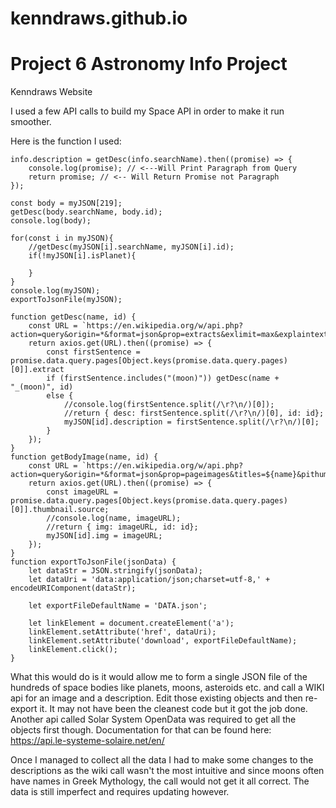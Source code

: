 # kenndraws.github.io 
# Project 6 Astronomy Info Project
Kenndraws Website

I used a few API calls to build my Space API in order to make it run smoother.

Here is the function I used:

    info.description = getDesc(info.searchName).then((promise) => {
        console.log(promise); // <---Will Print Paragraph from Query
        return promise; // <-- Will Return Promise not Paragraph
    });

    const body = myJSON[219];
    getDesc(body.searchName, body.id);
    console.log(body);

    for(const i in myJSON){
        //getDesc(myJSON[i].searchName, myJSON[i].id);
        if(!myJSON[i].isPlanet){
            
        }
    }
    console.log(myJSON);
    exportToJsonFile(myJSON);

    function getDesc(name, id) {
        const URL = `https://en.wikipedia.org/w/api.php?action=query&origin=*&format=json&prop=extracts&exlimit=max&explaintext&titles=${name}`;
        return axios.get(URL).then((promise) => {
            const firstSentence = promise.data.query.pages[Object.keys(promise.data.query.pages)[0]].extract
            if (firstSentence.includes("(moon)")) getDesc(name + "_(moon)", id)
            else {
                //console.log(firstSentence.split(/\r?\n/)[0]);
                //return { desc: firstSentence.split(/\r?\n/)[0], id: id};
                myJSON[id].description = firstSentence.split(/\r?\n/)[0];
            }
        });
    }
    function getBodyImage(name, id) {
        const URL = `https://en.wikipedia.org/w/api.php?action=query&origin=*&format=json&prop=pageimages&titles=${name}&pithumbsize=500`;
        return axios.get(URL).then((promise) => {
            const imageURL = promise.data.query.pages[Object.keys(promise.data.query.pages)[0]].thumbnail.source;
            //console.log(name, imageURL);
            //return { img: imageURL, id: id};
            myJSON[id].img = imageURL;
        });
    }
    function exportToJsonFile(jsonData) {
        let dataStr = JSON.stringify(jsonData);
        let dataUri = 'data:application/json;charset=utf-8,' + encodeURIComponent(dataStr);

        let exportFileDefaultName = 'DATA.json';

        let linkElement = document.createElement('a');
        linkElement.setAttribute('href', dataUri);
        linkElement.setAttribute('download', exportFileDefaultName);
        linkElement.click();
    }
    
What this would do is it would allow me to form a single JSON file of the hundreds of space bodies like planets, moons, asteroids etc. 
and call a WIKI api for an image and a description. Edit those existing objects and then re-export it. It may not have been the cleanest code but it got the job done.
Another api called Solar System OpenData was required to get all the objects first though. Documentation for that can be found here: https://api.le-systeme-solaire.net/en/

Once I managed to collect all the data I had to make some changes to the descriptions as the wiki call wasn't the most intuitive and since moons often 
have names in Greek Mythology, the call would not get it all correct. The data is still imperfect and requires updating however.
